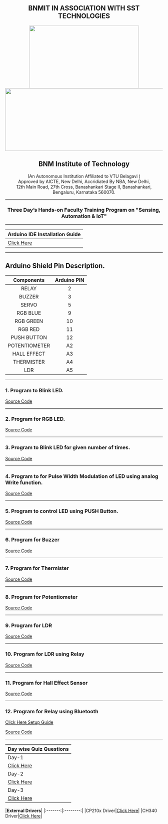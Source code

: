 <h2 align="center"> BNMIT IN ASSOCIATION WITH SST TECHNOLOGIES</h2> 

<p align="center">
  <img width="350" height="200" src="https://user-images.githubusercontent.com/65058286/155363595-82e430db-bed8-4ab8-b3b0-1388722804f9.jpeg"><br>
  <img width="1000" height="200" src="https://user-images.githubusercontent.com/65058286/161285495-5392e557-c602-4334-887d-ece0396855d7.jpg">
</p>


<h2 align="center"> BNM Institute of Technology </h2> <p align="center"> (An Autonomous Institution Affiliated to VTU Belagavi ) <br> Approved by AICTE, New Delhi, Accridiated By NBA, New Delhi, <br> 12th Main Road, 27th Cross, Banashankari Stage II, Banashankari, Bengaluru, Karnataka 560070.  </p>

------

<h3 align="center"> Three Day’s Hands-on Faculty Training Program on "Sensing, Automation & IoT" </h3>

------
|Arduino IDE Installation Guide |
|:------|
  | [Click Here](https://github.com/izzarzn/SST-IoT-BOARD/blob/617990cafeb0b44f6291330711279cd0de83a247/Arduino_Installation.md)|

------

## Arduino Shield Pin Description.

| **Components** | **Arduino PIN** |
|:----:|:----:|
|RELAY|2|
|BUZZER|3|
|SERVO|5|
|RGB BLUE|9|
|RGB GREEN|10|
|RGB RED|11|
|PUSH BUTTON|12|
|POTENTIOMETER|A2|
|HALL EFFECT|A3|
|THERMISTER|A4|
|LDR|A5|

------
### 1. Program to Blink LED.

   [Source Code](Blink_LED/Blink_LED.ino)

------

### 2. Program for RGB LED.

   [Source Code](RGB_LED/RGB_LED.ino)

-------

### 3. Program to Blink LED for given number of times.

   [Source Code](Blink_LED_ntimes/Blink_LED_ntimes.ino)

-------

### 4. Program to for Pulse Width Modulation of LED using analog Write function.

   [Source Code](PWM_LED/PWM_LED.ino)

-------

### 5. Program to control LED using PUSH Button.

   [Source Code](Push_Button/Push_Button.ino)

-------

### 6. Program for Buzzer

   [Source Code](Buzzer/Buzzer.ino)

-------

### 7. Program for Thermister

   [Source Code](Thermistor/Thermistor.ino)
   
---------   
   
### 8. Program for Potentiometer

   [Source Code](Potentiometer/Potentiometer.ino)

----------

### 9. Program for LDR

   [Source Code](LDR/LDR.ino)

----------

### 10. Program for LDR using Relay

   [Source Code](Ldr_Relay/Ldr_Relay.ino)

----------

### 11. Program for Hall Effect Sensor

   [Source Code](Hall_Effect/Hall_Effect.ino)

----------

### 12. Program for Relay using Bluetooth
 
   [Click Here Setup Guide](https://github.com/izzarzn/RVCE-Manual/blob/cb82e974179d616d79d7915df866384b88328dbf/Bluetooth.md)
   
   [Source Code](BT-LED/BT-LED.ino)
   
----------

|**Day wise Quiz Questions**|
|:-----|
|Day-1|
|[Click Here](https://forms.gle/w5YUQz9tafGenX7J7)|
|Day-2|
|[Click Here](https://forms.gle/wbrSwM8QZ59pE27PA)|
|Day-3|
|[Click Here](https://forms.gle/ZHARzbBARjDHEGiX7)|


|**External Drivers**|
|:-------:|:--------:|
|CP210x Driver|[Click Here]()|
|CH340 Driver|[Click Here]()|
